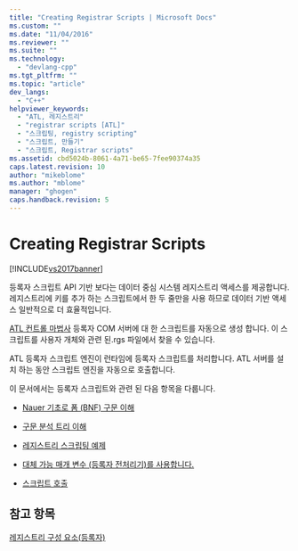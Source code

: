 ```yaml
---
title: "Creating Registrar Scripts | Microsoft Docs"
ms.custom: ""
ms.date: "11/04/2016"
ms.reviewer: ""
ms.suite: ""
ms.technology: 
  - "devlang-cpp"
ms.tgt_pltfrm: ""
ms.topic: "article"
dev_langs: 
  - "C++"
helpviewer_keywords: 
  - "ATL, 레지스트리"
  - "registrar scripts [ATL]"
  - "스크립팅, registry scripting"
  - "스크립트, 만들기"
  - "스크립트, Registrar scripts"
ms.assetid: cbd5024b-8061-4a71-be65-7fee90374a35
caps.latest.revision: 10
author: "mikeblome"
ms.author: "mblome"
manager: "ghogen"
caps.handback.revision: 5
---
```

# Creating Registrar Scripts
[!INCLUDE[vs2017banner](../assembler/inline/includes/vs2017banner.md)]

등록자 스크립트 API 기반 보다는 데이터 중심 시스템 레지스트리 액세스를 제공합니다.  레지스트리에 키를 추가 하는 스크립트에서 한 두 줄만을 사용 하므로 데이터 기반 액세스 일반적으로 더 효율적입니다.  
  
 [ATL 컨트롤 마법사](../atl/reference/atl-control-wizard.md) 등록자 COM 서버에 대 한 스크립트를 자동으로 생성 합니다.  이 스크립트를 사용자 개체와 관련 된.rgs 파일에서 찾을 수 있습니다.  
  
 ATL 등록자 스크립트 엔진이 런타임에 등록자 스크립트를 처리합니다.  ATL 서버를 설치 하는 동안 스크립트 엔진을 자동으로 호출합니다.  
  
 이 문서에서는 등록자 스크립트와 관련 된 다음 항목을 다룹니다.  
  
-   [Nauer 기초로 폼 \(BNF\) 구문 이해](../atl/understanding-backus-nauer-form-bnf-syntax.md)  
  
-   [구문 분석 트리 이해](../atl/understanding-parse-trees.md)  
  
-   [레지스트리 스크립팅 예제](../atl/registry-scripting-examples.md)  
  
-   [대체 가능 매개 변수 \(등록자 전처리기\)를 사용합니다.](../atl/using-replaceable-parameters-the-registrar-s-preprocessor.md)  
  
-   [스크립트 호출](../atl/invoking-scripts.md)  
  
## 참고 항목  
 [레지스트리 구성 요소\(등록자\)](../atl/atl-registry-component-registrar.md)